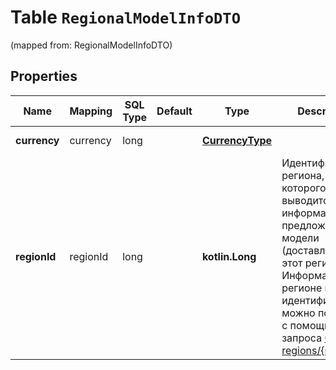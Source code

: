 
# Table `RegionalModelInfoDTO`
(mapped from: RegionalModelInfoDTO)

## Properties
Name | Mapping | SQL Type | Default | Type | Description | Notes
---- | ------- | -------- | ------- | ---- | ----------- | -----
**currency** | currency | long |  | [**CurrencyType**](CurrencyType.md) |  |  [optional] [foreignkey]
**regionId** | regionId | long |  | **kotlin.Long** | Идентификатор региона, для которого выводится информация о предложениях модели (доставляемых в этот регион).  Информацию о регионе по идентификатору можно получить с помощью запроса [GET regions/{regionId}](../../reference/regions/searchRegionsById.md).  |  [optional]




